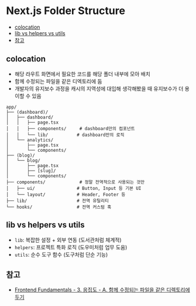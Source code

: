 # Next.js Folder Structure <!-- omit from toc -->

- [colocation](#colocation)
- [lib vs helpers vs utils](#lib-vs-helpers-vs-utils)
- [참고](#참고)

## colocation

- 해당 라우트 화면에서 필요한 코드를 해당 폴더 내부에 모아 배치
- 함께 수정되는 파일을 같은 디엑토리에 둠
- 개발자의 유지보수 과정을 캐시의 지역성에 대입해 생각해봤을 때 유지보수가 더 용이할 수 있음

```
app/
├── (dashboard)/
│   ├── dashboard/
│   │   ├── page.tsx
│   │   ├── components/     # dashboard만의 컴포넌트
│   │   └── lib/           # dashboard만의 로직
│   └── analytics/
│       ├── page.tsx
│       └── components/
├── (blog)/
│   └── blog/
│       ├── page.tsx
│       ├── [slug]/
│       └── components/
├── components/             # 정말 전역적으로 사용되는 것만
│   ├── ui/                # Button, Input 등 기본 UI
│   └── layout/            # Header, Footer 등
├── lib/                   # 전역 유틸리티
└── hooks/                 # 전역 커스텀 훅
```

## lib vs helpers vs utils

- `lib`: 복잡한 설정 + 외부 연동 (도서관처럼 체계적)
- `helpers`: 프로젝트 특화 로직 (도우미처럼 업무 도움)
- `utils`: 순수 도구 함수 (도구처럼 단순 기능)

## 참고

- [Frontend Fundamentals - 3. 응집도 - A. 함께 수정되는 파일을 같은 디렉토리에 두기](https://frontend-fundamentals.com/code-quality/code/examples/code-directory.html)
